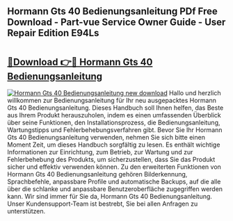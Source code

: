 ## Hormann Gts 40 Bedienungsanleitung PDf Free Download - Part-vue Service Owner Guide - User Repair Edition E94Ls

# <h2><a href="http://df5s65t.blite.top/?on=Hormann+Gts+40+Bedienungsanleitung">🔗Download 👉🔴 Hormann Gts 40 Bedienungsanleitung</a></h2>

[![Hormann Gts 40 Bedienungsanleitung new download](https://i.imgur.com/lujVjoI.png)](http://df5s65t.blite.top/?on=Hormann+Gts+40+Bedienungsanleitung)
Hallo und herzlich willkommen zur Bedienungsanleitung für Ihr neu ausgepacktes Hormann Gts 40 Bedienungsanleitung. Dieses Handbuch soll Ihnen helfen, das Beste aus Ihrem Produkt herauszuholen, indem es einen umfassenden Überblick über seine Funktionen, den Installationsprozess, die Bedienungsanleitung, Wartungstipps und Fehlerbehebungsverfahren gibt. Bevor Sie Ihr Hormann Gts 40 Bedienungsanleitung verwenden, nehmen Sie sich bitte einen Moment Zeit, um dieses Handbuch sorgfältig zu lesen. Es enthält wichtige Informationen zur Einrichtung, zum Betrieb, zur Wartung und zur Fehlerbehebung des Produkts, um sicherzustellen, dass Sie das Produkt sicher und effektiv verwenden können. Zu den erweiterten Funktionen von Hormann Gts 40 Bedienungsanleitung gehören Bilderkennung, Sprachbefehle, anpassbare Profile und automatische Backups, auf die alle über die schlanke und anpassbare Benutzeroberfläche zugegriffen werden kann. Wir sind immer für Sie da, Hormann Gts 40 Bedienungsanleitung. Unser Kundensupport-Team ist bestrebt, Sie bei allen Anfragen zu unterstützen.
